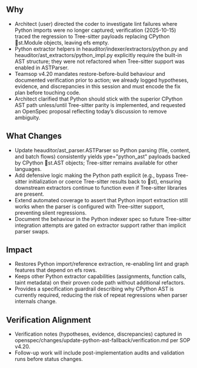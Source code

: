 ## Why
- Architect (user) directed the coder to investigate lint failures where Python imports were no longer captured; verification (2025-10-15) traced the regression to Tree-sitter payloads replacing CPython st.Module objects, leaving efs empty.
- Python extractor helpers in 	heauditor/indexer/extractors/python.py and 	heauditor/ast_extractors/python_impl.py explicitly require the built-in AST structure; they were not refactored when Tree-sitter support was enabled in ASTParser.
- Teamsop v4.20 mandates restore-before-build behaviour and documented verification prior to action; we already logged hypotheses, evidence, and discrepancies in this session and must encode the fix plan before touching code.
- Architect clarified that Python should stick with the superior CPython AST path unless/until Tree-sitter parity is implemented, and requested an OpenSpec proposal reflecting today’s discussion to remove ambiguity.

## What Changes
- Update 	heauditor/ast_parser.ASTParser so Python parsing (file, content, and batch flows) consistently yields 	ype="python_ast" payloads backed by CPython st.AST objects; Tree-sitter remains available for other languages.
- Add defensive logic making the Python path explicit (e.g., bypass Tree-sitter initialization or coerce Tree-sitter results back to st), ensuring downstream extractors continue to function even if Tree-sitter libraries are present.
- Extend automated coverage to assert that Python import extraction still works when the parser is configured with Tree-sitter support, preventing silent regressions.
- Document the behaviour in the Python indexer spec so future Tree-sitter integration attempts are gated on extractor support rather than implicit parser swaps.

## Impact
- Restores Python import/reference extraction, re-enabling lint and graph features that depend on efs rows.
- Keeps other Python extractor capabilities (assignments, function calls, taint metadata) on their proven code path without additional refactors.
- Provides a specification guardrail describing why CPython AST is currently required, reducing the risk of repeat regressions when parser internals change.

## Verification Alignment
- Verification notes (hypotheses, evidence, discrepancies) captured in openspec/changes/update-python-ast-fallback/verification.md per SOP v4.20.
- Follow-up work will include post-implementation audits and validation runs before status changes.
